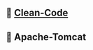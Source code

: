 ## 🌱 [Clean-Code](https://github.com/Leewowns/tech-document/tree/main/01_basic/01_Clean-Code)

## 🌱 Apache-Tomcat

